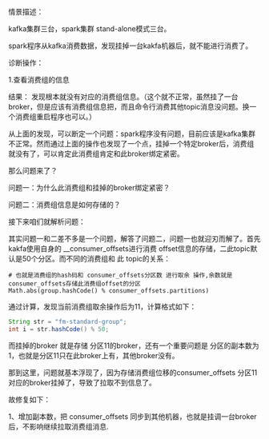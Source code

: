 

情景描述：

kafka集群三台，spark集群 stand-alone模式三台。

spark程序从kafka消费数据，发现挂掉一台kakfa机器后，就不能进行消费了。

诊断操作：

1.查看消费组的信息

结果： 发现根本就没有对应的消费组信息。（这个就不正常，虽然挂了一台broker，但是应该有消费组信息把，而且命令行消费其他topic消息没问题。换一个消费组重启程序也可以。）

从上面的发现，可以断定一个问题：spark程序没有问题，目前应该是kafka集群不正常。然而通过上面的操作也发现了一个点，挂掉一个特定broker后，消费组就没有了，可以肯定此消费组肯定和此broker绑定紧密。

那么问题来了？

问题一：为什么此消费组和挂掉的broker绑定紧密？

问题二：消费组信息是如何存储的？

接下来咱们就解析问题：

其实问题一和二差不多是一个问题，解答了问题二，问题一也就迎刃而解了。首先kakfa使用自身的 __consumer_offsets进行消费 offset信息的存储，二此topic默认是50个分区。而不同的消费组和 此 topic的关系：

```shell
# 也就是消费组的hash码和 consumer_offsets分区数 进行取余 操作,余数就是 consumer_offsets存储此消费组offset的分区
Math.abs(group.hashCode() % consumer_offsets.partitions)
```

通过计算，发现当前消费组取余操作后为11，计算格式如下：

```java
String str = "fm-standard-group";
int i = str.hashCode() % 50;
```

而挂掉的broker 就是存储 分区11的broker，还有一个重要问题是 分区的副本数为1，也就是分区11只在此broker上有，其他broker没有。

那到这里，问题就基本浮现了，因为存储消费组位移的consumer_offsets 分区11 对应的broker挂掉了，导致了拉取不到信息了。

故修复如下：

1、增加副本数，把 consumer_offsets 同步到其他机器，也就是挂调一台broker后，不影响继续拉取消费组消息.